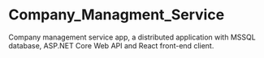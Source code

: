 # Company_Managment_Service
Company management service app, a distributed application with MSSQL database, ASP.NET Core Web API and React front-end client.
